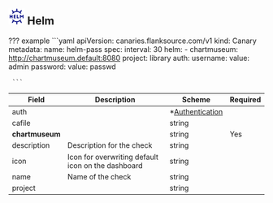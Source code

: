## <img src='https://raw.githubusercontent.com/flanksource/flanksource-ui/main/src/icons/helm.svg' style='height: 32px'/> Helm

??? example
     ```yaml
     apiVersion: canaries.flanksource.com/v1
     kind: Canary
     metadata:
       name: helm-pass
     spec:
       interval: 30
       helm:
         - chartmuseum: http://chartmuseum.default:8080
           project: library
           auth:
             username:
               value: admin
             password:
               value: passwd
     
     ```

| Field | Description | Scheme | Required |
| ----- | ----------- | ------ | -------- |
| auth |  | *[Authentication](#authentication) |  |
| cafile |  | string |  |
| **chartmuseum** |  | string | Yes |
| description | Description for the check | string |  |
| icon | Icon for overwriting default icon on the dashboard | string |  |
| name | Name of the check | string |  |
| project |  | string |  |